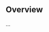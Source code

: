 <!-- Note: Please must use one of our issue templates to file an issue! 🛑 -->
<!-- 👉 https://github.com/JoshuaKGoldberg/expect-no-axe-violations/issues/new/choose 👈 -->
<!-- **Issues that should have been filed with a template will be closed without action, and we will ask you to use a template.** -->

<!-- This blank issue template is only for issues that don't fit any of the templates. -->

## Overview

...
